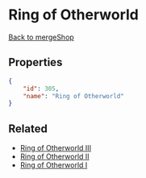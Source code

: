 # Ring of Otherworld

<no description available>

[Back to mergeShop](../merge-shops.md)

## Properties

```json
{
    "id": 305,
    "name": "Ring of Otherworld"
}
```

## Related

- [Ring of Otherworld III](../items/18842-ring-of-otherworld-iii.md)
- [Ring of Otherworld II](../items/18841-ring-of-otherworld-ii.md)
- [Ring of Otherworld I](../items/18840-ring-of-otherworld-i.md)

